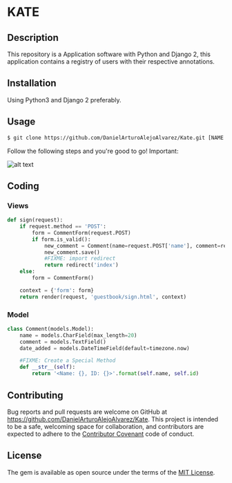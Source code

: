 # KATE
## Description

This repository is a Application software with Python and Django 2, this application contains a registry
of users with their respective annotations.

## Installation
Using Python3 and Django 2 preferably.

## Usage
```html
$ git clone https://github.com/DanielArturoAlejoAlvarez/Kate.git [NAME APP] 
```
Follow the following steps and you're good to go! Important:


![alt text](https://blog.penjee.com/wp-content/uploads/2015/03/while-loop-animation-python.gif)


## Coding
### Views

```python
def sign(request):
    if request.method == 'POST':
        form = CommentForm(request.POST)
        if form.is_valid():
            new_comment = Comment(name=request.POST['name'], comment=request.POST['comment'])
            new_comment.save()
            #FIXME: import redirect
            return redirect('index')
    else:
        form = CommentForm()

    context = {'form': form}
    return render(request, 'guestbook/sign.html', context)
```

### Model

```python
class Comment(models.Model):
    name = models.CharField(max_length=20)
    comment = models.TextField()
    date_added = models.DateTimeField(default=timezone.now)

    #FIXME: Create a Special Method
    def __str__(self):
        return '<Name: {}, ID: {}>'.format(self.name, self.id)
```

## Contributing

Bug reports and pull requests are welcome on GitHub at https://github.com/DanielArturoAlejoAlvarez/Kate. This project is intended to be a safe, welcoming space for collaboration, and contributors are expected to adhere to the [Contributor Covenant](http://contributor-covenant.org) code of conduct.


## License

The gem is available as open source under the terms of the [MIT License](http://opensource.org/licenses/MIT).